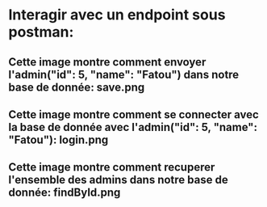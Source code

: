 # Interagir avec un endpoint sous postman:
## Cette image montre comment envoyer l'admin("id": 5, "name": "Fatou") dans notre base de donnée: save.png
## Cette image montre comment se connecter avec la base de donnée avec l'admin("id": 5, "name": "Fatou"): login.png
## Cette image montre comment recuperer l'ensemble des admins dans notre base de donnée: findById.png
